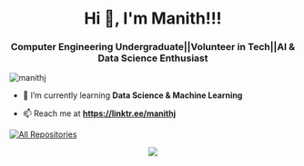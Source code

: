 <h1 align="center">Hi 👋, I'm Manith!!!</h1>
<h3 align="center">Computer Engineering Undergraduate||Volunteer in Tech||AI & Data Science Enthusiast</h3>

<p align="left"> <img src="https://komarev.com/ghpvc/?username=manithj&label=Profile%20views&color=0e75b6&style=flat" alt="manithj" /> </p>

- 🌱 I’m currently learning **Data Science & Machine Learning**

- 📫 Reach me at **https://linktr.ee/manithj**


<p align="left">
  <a href="https://github.com/Manithj?tab=repositories" target="_blank"><img alt="All Repositories" title="All Repositories" src="https://img.shields.io/badge/-All%20Repos-2962FF?style=for-the-badge&logo=koding&logoColor=white"/></a>
</p>
<p align="center"><img src="img/ai2.gif"></p>
